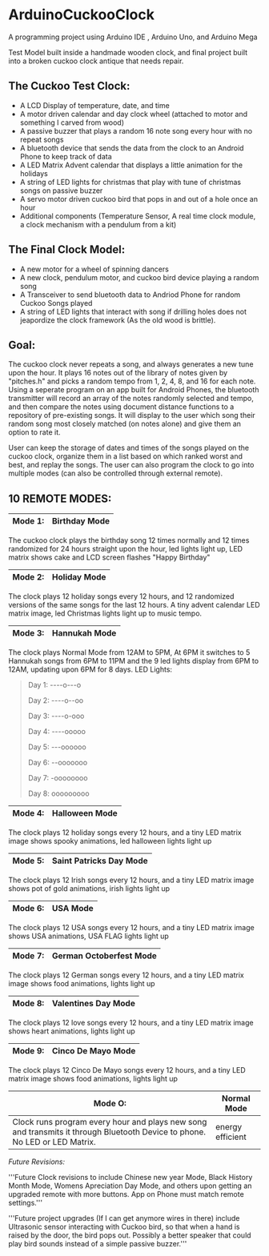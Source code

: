 # ArduinoCuckooClock
A programming project using Arduino IDE , Arduino Uno, and Arduino Mega

Test Model built inside a handmade wooden clock, and final project built into a broken cuckoo clock antique that needs repair. 

The Cuckoo Test Clock:
----------------------------------------------------------------------------------------------------------
 - A LCD Display of temperature, date, and time
 - A motor driven calendar and day clock wheel (attached to motor and something I carved from wood)
 - A passive buzzer that plays a random 16 note song every hour with no repeat songs
 - A bluetooth device that sends the data from the clock to an Android Phone to keep track of data
 - A LED Matrix Advent calendar that displays a little animation for the holidays
 - A string of LED lights for christmas that play with tune of christmas songs on passive buzzer
 - A servo motor driven cuckoo bird that pops in and out of a hole once an hour
 - Additional components (Temperature Sensor, A real time clock module, a clock mechanism with a pendulum from a kit)

The Final Clock Model:
----------------------------------------------------------------------------------------------------------
 - A new motor for a wheel of spinning dancers
 - A new clock, pendulum motor, and cuckoo bird device playing a random song 
 - A Transceiver to send bluetooth data to Andriod Phone for random Cuckoo Songs played
 - A string of LED lights that interact with song if drilling holes does not jeapordize the clock framework (As the old wood is brittle). 


Goal:
----------------------------------------------------------------------------------------------------------
The cuckoo clock never repeats a song, and always generates a new tune upon the hour. It plays 16 notes out of the library of notes given by 
"pitches.h" and picks a random tempo from 1, 2, 4, 8, and 16 for each note. Using a seperate program on an app built for Android Phones, the bluetooth transmitter will record an array of the notes randomly selected and tempo, and then compare the notes using document distance functions to a repository
of pre-existing songs. It will display to the user which song their random song most closely matched (on notes alone) and give them an option to rate it.


User can keep the storage of dates and times of the songs played on the cuckoo clock, organize them in a list based on which ranked worst and best, and replay the songs. The user can also program the clock to go into multiple modes (can also be controlled through external remote). 


10 REMOTE MODES:
----------------------------------------------------------------------------------------------------------

Mode 1: | Birthday Mode 
------------ | -------------

The cuckoo clock plays the birthday song 12 times normally and 12 times randomized for 24 hours straight upon the hour, led lights light up, LED matrix shows cake and LCD screen flashes "Happy Birthday"

Mode 2: | Holiday Mode
------------ | -------------

The clock plays 12 holiday songs every 12 hours, and 12 randomized versions of the same songs for the last 12 hours. A tiny advent calendar LED matrix image, led Christmas lights light up to music tempo. 

Mode 3: | Hannukah Mode
------------ | -------------

The clock plays Normal Mode from 12AM to 5PM, At 6PM it switches to 5 Hannukah songs from 6PM to 11PM and the 9 led lights display from 6PM to 12AM, updating upon 6PM for 8 days. 
LED Lights:

> Day 1: ----o---o
> 
> Day 2: ----o--oo
> 
> Day 3: ----o-ooo
> 
> Day 4: ----ooooo
> 
> Day 5: ---oooooo
> 
> Day 6: --ooooooo 
> 
> Day 7: -oooooooo
> 
> Day 8: ooooooooo

Mode 4: | Halloween Mode
------------ | -------------

The clock plays 12 holiday songs every 12 hours, and a tiny LED matrix image shows spooky animations, led halloween lights light up

Mode 5: | Saint Patricks Day Mode
------------ | -------------

The clock plays 12 Irish songs every 12 hours, and a tiny LED matrix image shows pot of gold animations, irish lights light up

Mode 6: | USA Mode
------------ | -------------

The clock plays 12 USA songs every 12 hours, and a tiny LED matrix image shows USA animations, USA FLAG lights light up

Mode 7: | German Octoberfest Mode
------------ | -------------

The clock plays 12 German songs every 12 hours, and a tiny LED matrix image shows food animations, lights light up

Mode 8: | Valentines Day Mode
------------ | -------------

The clock plays 12 love songs every 12 hours, and a tiny LED matrix image shows heart animations, lights light up

Mode 9: | Cinco De Mayo Mode
------------ | -------------

The clock plays 12 Cinco De Mayo songs every 12 hours, and a tiny LED matrix image shows food animations, lights light up

Mode O: | Normal Mode 
------------ | -------------
Clock runs program every hour and plays new song and transmits it through Bluetooth Device to phone. No LED or LED Matrix. | energy efficient

*Future Revisions:* 

'''Future Clock revisions to include Chinese new year Mode, Black History Month Mode, Womens Apreciation Day Mode, and others upon getting an upgraded remote with more buttons. App on Phone must match remote settings.'''


'''Future project upgrades (If I can get anymore wires in there) include Ultrasonic sensor interacting with Cuckoo bird, so that when a hand is raised by the door, the bird pops out. Possibly a better speaker that could play bird sounds instead of a simple passive buzzer.'''

